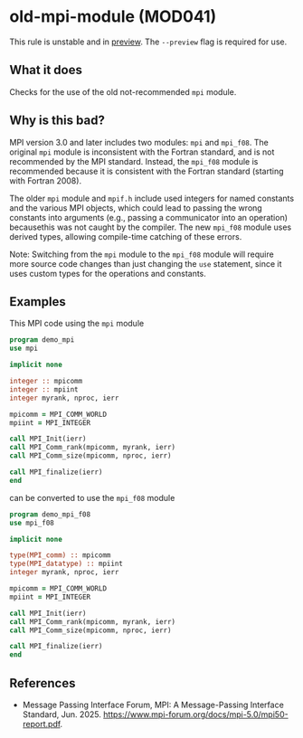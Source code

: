# old-mpi-module (MOD041)
This rule is unstable and in [preview](../preview.md). The `--preview` flag is required for use.

## What it does
Checks for the use of the old not-recommended `mpi` module.

## Why is this bad?
MPI version 3.0 and later includes two modules: `mpi` and `mpi_f08`.
The original `mpi` module is inconsistent with the Fortran standard, and
is not recommended by the MPI standard. Instead, the `mpi_f08` module is
recommended because it is consistent with the Fortran standard (starting
with Fortran 2008).

The older `mpi` module and `mpif.h` include used integers for named
constants and the various MPI objects, which could lead to passing the wrong
constants into arguments (e.g., passing a communicator into an operation)
becausethis was not caught by the compiler. The new `mpi_f08` module uses
derived types, allowing compile-time catching of these errors.

Note: Switching from the `mpi` module to the `mpi_f08` module will require more
source code changes than just changing the `use` statement, since it uses
custom types for the operations and constants.

## Examples

This MPI code using the `mpi` module

```f90
program demo_mpi
use mpi

implicit none

integer :: mpicomm
integer :: mpiint
integer myrank, nproc, ierr

mpicomm = MPI_COMM_WORLD
mpiint = MPI_INTEGER

call MPI_Init(ierr)
call MPI_Comm_rank(mpicomm, myrank, ierr)
call MPI_Comm_size(mpicomm, nproc, ierr)

call MPI_finalize(ierr)
end
```

can be converted to use the `mpi_f08` module

```f90
program demo_mpi_f08
use mpi_f08

implicit none

type(MPI_comm) :: mpicomm
type(MPI_datatype) :: mpiint
integer myrank, nproc, ierr

mpicomm = MPI_COMM_WORLD
mpiint = MPI_INTEGER

call MPI_Init(ierr)
call MPI_Comm_rank(mpicomm, myrank, ierr)
call MPI_Comm_size(mpicomm, nproc, ierr)

call MPI_finalize(ierr)
end
```

## References
- Message Passing Interface Forum, MPI: A Message-Passing Interface Standard, Jun. 2025.
  https://www.mpi-forum.org/docs/mpi-5.0/mpi50-report.pdf.
